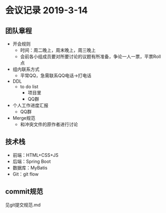 # 会议记录 2019-3-14

## 团队章程

- 开会规则
  - 时间：周二晚上，周末晚上，周三晚上
  - 会前各小组成员要对所要讨论的议题有所准备，争论一人一票，平票Roll点
- 组内联系方式
  - 平常QQ，急需联系QQ电话→打电话
- DDL
  - to do list
    - 项目里
    - QQ群
- 个人工作进度汇报
  - QQ群
- Merge规范
  - 和冲突文件的原作者进行讨论

## 技术栈

- 前端：HTML+CSS+JS
- 后端：Spring Boot
- 数据库：MyBatis
- Git：git flow

## commit规范

见git提交规范.md